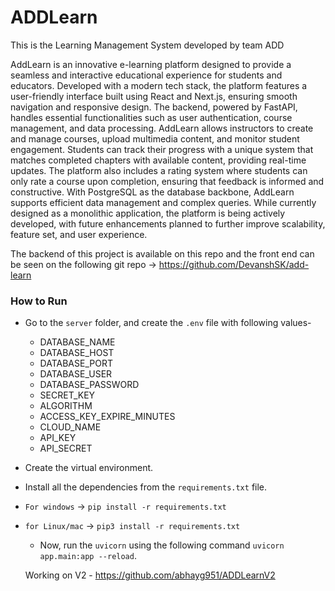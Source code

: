 # ADDLearn
This is the Learning Management System developed by team ADD

AddLearn is an innovative e-learning platform designed to provide a seamless and interactive educational experience for students and educators. Developed with a modern tech stack, the platform features a user-friendly interface built using React and Next.js, ensuring smooth navigation and responsive design. The backend, powered by FastAPI, handles essential functionalities such as user authentication, course management, and data processing. AddLearn allows instructors to create and manage courses, upload multimedia content, and monitor student engagement. Students can track their progress with a unique system that matches completed chapters with available content, providing real-time updates. The platform also includes a rating system where students can only rate a course upon completion, ensuring that feedback is informed and constructive. With PostgreSQL as the database backbone, AddLearn supports efficient data management and complex queries. While currently designed as a monolithic application, the platform is being actively developed, with future enhancements planned to further improve scalability, feature set, and user experience.

The backend of this project is available on this repo and the front end can be seen on the following git repo -> 
https://github.com/DevanshSK/add-learn

### How to Run 

- Go to the `server` folder, and create the `.env` file with following values-
    - DATABASE_NAME
    - DATABASE_HOST
    - DATABASE_PORT
    - DATABASE_USER
    - DATABASE_PASSWORD
    - SECRET_KEY
    - ALGORITHM
    - ACCESS_KEY_EXPIRE_MINUTES
    - CLOUD_NAME
    - API_KEY
    - API_SECRET 
- Create the virtual environment.
- Install all the dependencies from the `requirements.txt` file.
- `For windows` -> `pip install -r requirements.txt`
- `for Linux/mac` -> `pip3 install -r requirements.txt`
  - Now, run the `uvicorn` using the following command `uvicorn app.main:app --reload`.
 
  Working on V2 - https://github.com/abhayg951/ADDLearnV2
    
